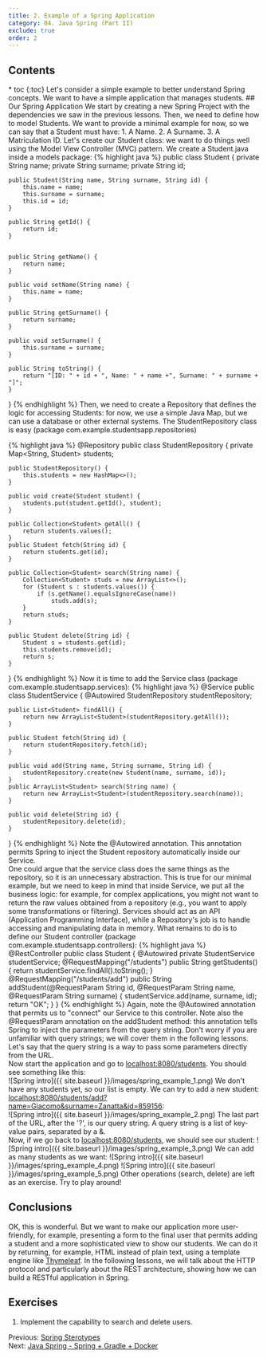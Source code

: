 ```yaml
---
title: 2. Example of a Spring Application
category: 04. Java Spring (Part II)
exclude: true
order: 2
---
```

<h2>Contents</h2>
* toc
{:toc}
Let's consider a simple example to better understand Spring concepts. We want to have a simple application that manages students. 
## Our Spring Application
We start by creating a new Spring Project with the dependencies we saw in the previous lessons. Then, we need to define how to model Students. We want to provide a minimal example for now, so we can say that a Student must have:
1. A Name.
2. A Surname.
3. A Matriculation ID.
Let's create our Student class: we want to do things well using the Model View Controller (MVC) pattern. We create a Student.java inside a models package:
{% highlight java %}
public class Student {
    private String name;
    private String surname;
    private String id;

    public Student(String name, String surname, String id) {
        this.name = name;
        this.surname = surname;
        this.id = id;
    }

    public String getId() {
        return id;
    }


    public String getName() {
        return name;
    }

    public void setName(String name) {
        this.name = name;
    }

    public String getSurname() {
        return surname;
    }

    public void setSurname() {
        this.surname = surname;
    }

    public String toString() {
        return "[ID: " + id + ", Name: " + name +", Surname: " + surname + "]";
    }
}
{% endhighlight %}
Then, we need to create a Repository that defines the logic for accessing Students: for now, we use a simple Java Map, but we can use a database or other external systems. The StudentRepository class is easy (package com.example.studentsapp.repositories)

{% highlight java %}
@Repository
public class StudentRepository {
    private Map<String, Student> students;

    public StudentRepository() {
        this.students = new HashMap<>();
    }

    public void create(Student student) {
        students.put(student.getId(), student);
    }

    public Collection<Student> getAll() {
        return students.values();
    }
    public Student fetch(String id) {
        return students.get(id);
    }

    public Collection<Student> search(String name) {
        Collection<Student> studs = new ArrayList<>();
        for (Student s : students.values()) {
            if (s.getName().equalsIgnoreCase(name))
                studs.add(s);
        }
        return studs;
    }

    public Student delete(String id) {
        Student s = students.get(id);
        this.students.remove(id);
        return s;
    }
}
{% endhighlight %}
Now it is time to add the Service class (package com.example.studentsapp.services):
{% highlight java %}
@Service
public class StudentService {
    @Autowired
    StudentRepository studentRepository;


    public List<Student> findAll() {
        return new ArrayList<Student>(studentRepository.getAll());
    }

    public Student fetch(String id) {
        return studentRepository.fetch(id);
    }

    public void add(String name, String surname, String id) {
        studentRepository.create(new Student(name, surname, id));
    }
    public ArrayList<Student> search(String name) {
        return new ArrayList<Student>(studentRepository.search(name));
    }

    public void delete(String id) {
        studentRepository.delete(id);
    }
}
{% endhighlight %}
Note the @Autowired annotation. This annotation permits Spring to inject the Student repository automatically inside our Service.  
One could argue that the service class does the same things as the repository, so it is an unnecessary abstraction. This is true for our minimal example, but we need to keep in mind that inside Service, we put all the business logic: for example, for complex applications, you might not want to return the raw values obtained from a repository (e.g., you want to apply some transformations or filtering). Services should act as an API (Application Programming Interface), while a Repository's job is to handle accessing and manipulating data in memory. What remains to do is to define our Student controller (package com.example.studentsapp.controllers):
{% highlight java %}
@RestController
public class Student {
    @Autowired
    private StudentService studentService;
    @RequestMapping("/students")
    public String getStudents() {
        return studentService.findAll().toString();
    }
    @RequestMapping("/students/add")
    public String addStudent(@RequestParam String id, @RequestParam String name, @RequestParam String surname) {
        studentService.add(name, surname, id);
        return "OK";
    }
}
{% endhighlight %}
Again, note the @Autowired annotation that permits us to "connect" our Service to this controller. Note also the @RequestParam annotation on the addStudent method: this annotation tells Spring to inject the parameters from the query string. Don't worry if you are unfamiliar with query strings; we will cover them in the following lessons. Let's say that the query string is a way to pass some parameters directly from the URL.  
Now start the application and go to <a target="_blank" rel="noopener noreferrer" href="localhost:8080/students">localhost:8080/students</a>. You should see something like this:  
![Spring intro]({{ site.baseurl }}/images/spring_example_1.png)
We don't have any students yet, so our list is empty. We can try to add a new student: <a target="_blank" rel="noopener noreferrer" href="localhost:8080/students/add?name=Giacomo&surname=Zanatta&id=859156">localhost:8080/students/add?name=Giacomo&surname=Zanatta&id=859156</a>:  
![Spring intro]({{ site.baseurl }}/images/spring_example_2.png)
The last part of the URL, after the '?', is our query string. A query string is a list of key-value pairs, separated by a &amp;.  
Now, if we go back to <a target="_blank" rel="noopener noreferrer" href="localhost:8080/students">localhost:8080/students</a>, we should see our student:
![Spring intro]({{ site.baseurl }}/images/spring_example_3.png)
We can add as many students as we want: 
![Spring intro]({{ site.baseurl }}/images/spring_example_4.png)
![Spring intro]({{ site.baseurl }}/images/spring_example_5.png)
Other operations (search, delete) are left as an exercise. Try to play around!

## Conclusions
OK, this is wonderful. But we want to make our application more user-friendly, for example, presenting a form to the final user that permits adding a student and a more sophisticated view to show our students. We can do it by returning, for example, HTML instead of plain text, using a template engine like <a target="_blank" rel="noopener noreferrer" href="https://www.thymeleaf.org/">Thymeleaf</a>. In the following lessons, we will talk about the HTTP protocol and particularly about the REST architecture, showing how we can build a RESTful application in Spring.
## Exercises
1. Implement the capability to search and delete users.  
<div class="lesson-nav">
    <div>
    Previous: <a href="/SoftwareArchitectures_2025/spring-2/stereotypes">Spring Sterotypes</a> 
    </div>
    <div>
    Next: <a href="/SoftwareArchitectures_2025/spring-2/spring-gradle-docker">Java Spring - Spring + Gradle + Docker</a>  
    </div>
</div>